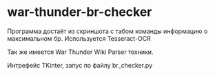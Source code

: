 # war-thunder-br-checker
Программа достаёт из скриншота с табом команды информацию о максимальном бр. Используется Tesseract-OCR

Так же имеется War Thunder Wiki Parser техники.

Интрефейс TKinter, запус по файлу br_checker.py
